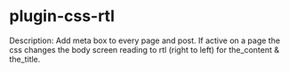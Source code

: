 # plugin-css-rtl


Description: Add meta box to every page and post. If active on a page the css changes the body screen reading to rtl (right to left) for the_content & the_title. 
